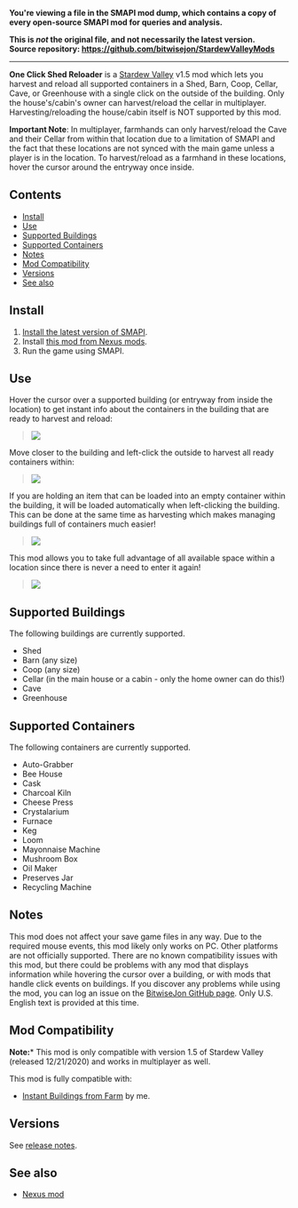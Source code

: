 **You're viewing a file in the SMAPI mod dump, which contains a copy of every open-source SMAPI mod
for queries and analysis.**

**This is _not_ the original file, and not necessarily the latest version.**  
**Source repository: https://github.com/bitwisejon/StardewValleyMods**

----

**One Click Shed Reloader** is a [Stardew Valley](http://stardewvalley.net/) v1.5 mod which lets you harvest and reload
all supported containers in a Shed, Barn, Coop, Cellar, Cave, or Greenhouse with a single click on the outside of the building. Only the
house's/cabin's owner can harvest/reload the cellar in multiplayer. Harvesting/reloading the house/cabin itself is NOT supported by this mod.

**Important Note**: In multiplayer, farmhands can only harvest/reload the Cave and their Cellar from within that location due to a limitation 
of SMAPI and the fact that these locations are not synced with the main game unless a player is in the location. To harvest/reload as a 
farmhand in these locations, hover the cursor around the entryway once inside.

## Contents
* [Install](#install)
* [Use](#use)
* [Supported Buildings](#supported-buildings)
* [Supported Containers](#supported-containers)
* [Notes](#Notes)
* [Mod Compatibility](#mod-compatibility)
* [Versions](#versions)
* [See also](#see-also)

## Install
1. [Install the latest version of SMAPI](https://smapi.io/).
2. Install [this mod from Nexus mods](http://www.nexusmods.com/stardewvalley/mods/2052).
3. Run the game using SMAPI.

## Use
Hover the cursor over a supported building (or entryway from inside the location) to get instant info about the containers in the building that 
are ready to harvest and reload:
> ![](screenshots/building-info.png)

Move closer to the building and left-click the outside to harvest all ready containers within:
> ![](screenshots/harvest-building.png)

If you are holding an item that can be loaded into an empty container within the building, it will be loaded automatically
when left-clicking the building.  This can be done at the same time as harvesting which makes managing buildings full of
containers much easier!
> ![](screenshots/reload-building.png)

This mod allows you to take full advantage of all available space within a location since there is never a need to enter it again!
> ![](screenshots/full-shed.png)

## Supported Buildings
The following buildings are currently supported.
* Shed
* Barn (any size)
* Coop (any size)
* Cellar (in the main house or a cabin - only the home owner can do this!)
* Cave
* Greenhouse

## Supported Containers
The following containers are currently supported. 
* Auto-Grabber
* Bee House
* Cask
* Charcoal Kiln
* Cheese Press
* Crystalarium
* Furnace
* Keg
* Loom
* Mayonnaise Machine
* Mushroom Box
* Oil Maker
* Preserves Jar
* Recycling Machine


## Notes
This mod does not affect your save game files in any way. Due to the required mouse events, this mod likely only works on PC. Other platforms are not officially supported. 
There are no known compatibility issues with this mod, but there could be problems with any mod that displays information while hovering the cursor 
over a building, or with mods that handle click events on buildings. If you discover any problems while using the mod, you can log an issue on 
the [BitwiseJon GitHub page](https://github.com/bitwisejon/StardewValleyMods/issues). Only U.S. English text is provided at this time.

## Mod Compatibility
**Note:*** This mod is only compatible with version 1.5 of Stardew Valley (released 12/21/2020) and works in multiplayer as well.  

This mod is fully compatible with:
* [Instant Buildings from Farm](http://www.nexusmods.com/stardewvalley/mods/2070) by me.

## Versions
See [release notes](release-notes.md).

## See also
* [Nexus mod](http://www.nexusmods.com/stardewvalley/mods/2052)
